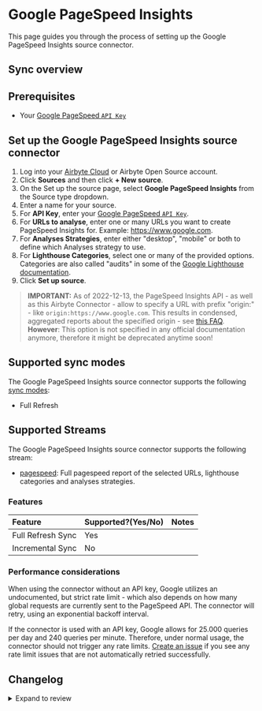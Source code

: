 # Google PageSpeed Insights

This page guides you through the process of setting up the Google PageSpeed Insights source connector.

## Sync overview

## Prerequisites

- Your [Google PageSpeed `API Key`](https://developers.google.com/speed/docs/insights/v5/get-started#APIKey)

## Set up the Google PageSpeed Insights source connector

1. Log into your [Airbyte Cloud](https://cloud.airbyte.com/workspaces) or Airbyte Open Source account.
2. Click **Sources** and then click **+ New source**.
3. On the Set up the source page, select **Google PageSpeed Insights** from the Source type dropdown.
4. Enter a name for your source.
5. For **API Key**, enter your [Google PageSpeed `API Key`](https://developers.google.com/speed/docs/insights/v5/get-started#APIKey).
6. For **URLs to analyse**, enter one or many URLs you want to create PageSpeed Insights for. Example: https://www.google.com.
7. For **Analyses Strategies**, enter either "desktop", "mobile" or both to define which Analyses strategy to use.
8. For **Lighthouse Categories**, select one or many of the provided options. Categories are also called "audits" in some of the [Google Lighthouse documentation](https://developer.chrome.com/docs/lighthouse/overview/).
9. Click **Set up source**.

> **IMPORTANT:** As of 2022-12-13, the PageSpeed Insights API - as well as this Airbyte Connector - allow to specify a URL with prefix "origin:" - like `origin:https://www.google.com`. This results in condensed, aggregated reports about the specified origin - see [this FAQ](https://developers.google.com/speed/docs/insights/faq). **However**: This option is not specified in any official documentation anymore, therefore it might be deprecated anytime soon!

## Supported sync modes

The Google PageSpeed Insights source connector supports the following [sync modes](https://docs.airbyte.com/cloud/core-concepts#connection-sync-modes):

- Full Refresh

## Supported Streams

The Google PageSpeed Insights source connector supports the following stream:

- [pagespeed](https://developers.google.com/speed/docs/insights/v5/get-started#cli): Full pagespeed report of the selected URLs, lighthouse categories and analyses strategies.

### Features

| Feature           | Supported?\(Yes/No\) | Notes |
| :---------------- | :------------------- | :---- |
| Full Refresh Sync | Yes                  |       |
| Incremental Sync  | No                   |       |

### Performance considerations

When using the connector without an API key, Google utilizes an undocumented, but strict rate limit - which also depends on how many global requests are currently sent to the PageSpeed API. The connector will retry, using an exponential backoff interval.

If the connector is used with an API key, Google allows for 25.000 queries per day and 240 queries per minute. Therefore, under normal usage, the connector should not trigger any rate limits.
[Create an issue](https://github.com/airbytehq/airbyte/issues) if you see any rate limit issues that are not automatically retried successfully.

## Changelog

<details>
  <summary>Expand to review</summary>

| Version | Date       | Pull Request                                              | Subject                                                                         |
| :------ | :--------- | :-------------------------------------------------------- | :------------------------------------------------------------------------------ |
| 0.2.18 | 2025-05-03 | [58804](https://github.com/airbytehq/airbyte/pull/58804) | Update dependencies |
| 0.2.17 | 2025-04-19 | [58210](https://github.com/airbytehq/airbyte/pull/58210) | Update dependencies |
| 0.2.16 | 2025-04-12 | [57096](https://github.com/airbytehq/airbyte/pull/57096) | Update dependencies |
| 0.2.15 | 2025-03-29 | [56717](https://github.com/airbytehq/airbyte/pull/56717) | Update dependencies |
| 0.2.14 | 2025-03-22 | [56022](https://github.com/airbytehq/airbyte/pull/56022) | Update dependencies |
| 0.2.13 | 2025-03-08 | [55322](https://github.com/airbytehq/airbyte/pull/55322) | Update dependencies |
| 0.2.12 | 2025-03-01 | [54925](https://github.com/airbytehq/airbyte/pull/54925) | Update dependencies |
| 0.2.11 | 2025-02-22 | [54400](https://github.com/airbytehq/airbyte/pull/54400) | Update dependencies |
| 0.2.10 | 2025-02-15 | [53729](https://github.com/airbytehq/airbyte/pull/53729) | Update dependencies |
| 0.2.9 | 2025-02-08 | [52367](https://github.com/airbytehq/airbyte/pull/52367) | Update dependencies |
| 0.2.8 | 2025-01-18 | [51693](https://github.com/airbytehq/airbyte/pull/51693) | Update dependencies |
| 0.2.7 | 2025-01-11 | [51118](https://github.com/airbytehq/airbyte/pull/51118) | Update dependencies |
| 0.2.6 | 2024-12-28 | [50529](https://github.com/airbytehq/airbyte/pull/50529) | Update dependencies |
| 0.2.5 | 2024-12-21 | [50030](https://github.com/airbytehq/airbyte/pull/50030) | Update dependencies |
| 0.2.4 | 2024-12-14 | [49526](https://github.com/airbytehq/airbyte/pull/49526) | Update dependencies |
| 0.2.3 | 2024-12-12 | [49177](https://github.com/airbytehq/airbyte/pull/49177) | Update dependencies |
| 0.2.2 | 2024-12-11 | [47793](https://github.com/airbytehq/airbyte/pull/47793) | Starting with this version, the Docker image is now rootless. Please note that this and future versions will not be compatible with Airbyte versions earlier than 0.64 |
| 0.2.1 | 2024-08-16 | [44196](https://github.com/airbytehq/airbyte/pull/44196) | Bump source-declarative-manifest version |
| 0.2.0 | 2024-08-15 | [44143](https://github.com/airbytehq/airbyte/pull/44143) | Refactor connector to manifest-only format |
| 0.1.17 | 2024-08-10 | [43617](https://github.com/airbytehq/airbyte/pull/43617) | Update dependencies |
| 0.1.16 | 2024-08-03 | [43130](https://github.com/airbytehq/airbyte/pull/43130) | Update dependencies |
| 0.1.15 | 2024-07-27 | [42770](https://github.com/airbytehq/airbyte/pull/42770) | Update dependencies |
| 0.1.14 | 2024-07-20 | [42319](https://github.com/airbytehq/airbyte/pull/42319) | Update dependencies |
| 0.1.13 | 2024-07-13 | [41706](https://github.com/airbytehq/airbyte/pull/41706) | Update dependencies |
| 0.1.12 | 2024-07-10 | [41591](https://github.com/airbytehq/airbyte/pull/41591) | Update dependencies |
| 0.1.11 | 2024-07-09 | [41155](https://github.com/airbytehq/airbyte/pull/41155) | Update dependencies |
| 0.1.10 | 2024-07-06 | [41011](https://github.com/airbytehq/airbyte/pull/41011) | Update dependencies |
| 0.1.9 | 2024-06-29 | [40439](https://github.com/airbytehq/airbyte/pull/40439) | Update dependencies |
| 0.1.8 | 2024-06-22 | [40104](https://github.com/airbytehq/airbyte/pull/40104) | Update dependencies |
| 0.1.7 | 2024-06-06 | [39272](https://github.com/airbytehq/airbyte/pull/39272) | [autopull] Upgrade base image to v1.2.2 |
| 0.1.6 | 2024-05-21 | [38147](https://github.com/airbytehq/airbyte/pull/38147) | Make compatable with builder |
| 0.1.5 | 2024-04-19 | [37171](https://github.com/airbytehq/airbyte/pull/37171) | Updating to 0.80.0 CDK |
| 0.1.4 | 2024-04-18 | [37171](https://github.com/airbytehq/airbyte/pull/37171) | Manage dependencies with Poetry. |
| 0.1.3 | 2024-04-15 | [37171](https://github.com/airbytehq/airbyte/pull/37171) | Base image migration: remove Dockerfile and use the python-connector-base image |
| 0.1.2 | 2024-04-12 | [37171](https://github.com/airbytehq/airbyte/pull/37171) | schema descriptions |
| 0.1.1   | 2023-05-25 | [#22287](https://github.com/airbytehq/airbyte/pull/22287) | 🐛 Fix URL pattern regex                                                        |
| 0.1.0   | 2022-11-26 | [#19813](https://github.com/airbytehq/airbyte/pull/19813) | 🎉 New Source: Google PageSpeed Insights [low-code CDK]                         |

</details>
